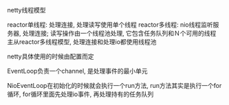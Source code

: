 netty线程模型

reactor单线程: 处理连接, 处理读写使用单个线程
reactor多线程: nio线程监听服务器, 处理连接; 读写操作由一个线程池处理, 它包含任务队列和Ｎ个可用的线程
主从reactor多线程模型, 处理连接和处理io都使用线程池

netty具体使用的时候由配置而定

EventLoop负责一个channel, 是处理事件的最小单元

NioEventLoop在初始化的时候就会执行一个run方法, run方法其实是执行一个for循环, for循环里面先处理io事件, 再处理持有的任务队列